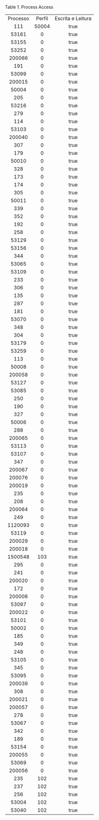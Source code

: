 <div id="d56099e1" class="table">

<div class="table-title">

Table 1. Process Access

</div>

<div class="table-contents">

|          |        |                   |
| :------: | :----: | :---------------: |
| Processo | Perfil | Escrita e Leitura |
|   111    | 50004  |       true        |
|  53161   |   0    |       true        |
|  53155   |   0    |       true        |
|  53252   |   0    |       true        |
|  200066  |   0    |       true        |
|   191    |   0    |       true        |
|  53099   |   0    |       true        |
|  200015  |   0    |       true        |
|  50004   |   0    |       true        |
|   205    |   0    |       true        |
|  53216   |   0    |       true        |
|   279    |   0    |       true        |
|   114    |   0    |       true        |
|  53103   |   0    |       true        |
|  200040  |   0    |       true        |
|   307    |   0    |       true        |
|   179    |   0    |       true        |
|  50010   |   0    |       true        |
|   328    |   0    |       true        |
|   173    |   0    |       true        |
|   174    |   0    |       true        |
|   305    |   0    |       true        |
|  50011   |   0    |       true        |
|   339    |   0    |       true        |
|   352    |   0    |       true        |
|   192    |   0    |       true        |
|   258    |   0    |       true        |
|  53129   |   0    |       true        |
|  53156   |   0    |       true        |
|   344    |   0    |       true        |
|  53065   |   0    |       true        |
|  53109   |   0    |       true        |
|   233    |   0    |       true        |
|   306    |   0    |       true        |
|   135    |   0    |       true        |
|   287    |   0    |       true        |
|   181    |   0    |       true        |
|  53070   |   0    |       true        |
|   348    |   0    |       true        |
|   304    |   0    |       true        |
|  53179   |   0    |       true        |
|  53259   |   0    |       true        |
|   113    |   0    |       true        |
|  50008   |   0    |       true        |
|  200058  |   0    |       true        |
|  53127   |   0    |       true        |
|  53085   |   0    |       true        |
|   250    |   0    |       true        |
|   190    |   0    |       true        |
|   327    |   0    |       true        |
|  50006   |   0    |       true        |
|   288    |   0    |       true        |
|  200065  |   0    |       true        |
|  53113   |   0    |       true        |
|  53107   |   0    |       true        |
|   347    |   0    |       true        |
|  200067  |   0    |       true        |
|  200076  |   0    |       true        |
|  200019  |   0    |       true        |
|   235    |   0    |       true        |
|   208    |   0    |       true        |
|  200064  |   0    |       true        |
|   249    |   0    |       true        |
| 1120093  |   0    |       true        |
|  53119   |   0    |       true        |
|  200029  |   0    |       true        |
|  200018  |   0    |       true        |
| 1500548  |  103   |       true        |
|   295    |   0    |       true        |
|   241    |   0    |       true        |
|  200020  |   0    |       true        |
|   172    |   0    |       true        |
|  200008  |   0    |       true        |
|  53097   |   0    |       true        |
|  200022  |   0    |       true        |
|  53101   |   0    |       true        |
|  50002   |   0    |       true        |
|   185    |   0    |       true        |
|   349    |   0    |       true        |
|   248    |   0    |       true        |
|  53105   |   0    |       true        |
|   345    |   0    |       true        |
|  53095   |   0    |       true        |
|  200039  |   0    |       true        |
|   308    |   0    |       true        |
|  200021  |   0    |       true        |
|  200057  |   0    |       true        |
|   278    |   0    |       true        |
|  53067   |   0    |       true        |
|   342    |   0    |       true        |
|   189    |   0    |       true        |
|  53154   |   0    |       true        |
|  200055  |   0    |       true        |
|  53069   |   0    |       true        |
|  200056  |   0    |       true        |
|   235    |  102   |       true        |
|   237    |  102   |       true        |
|   256    |  102   |       true        |
|  53004   |  102   |       true        |
|  53040   |  102   |       true        |

</div>

</div>
